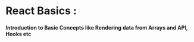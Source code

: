 # React Basics :
#### Introduction to Basic Concepts like Rendering data from Arrays and API, Hooks etc
